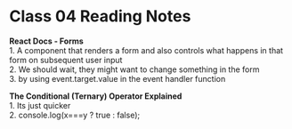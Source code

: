 # Class 04 Reading Notes

**React Docs - Forms**  
1\. A component that renders a form and also controls what happens in that form on subsequent user input  
2\. We should wait, they might want to change something in the form  
3\. by using event.target.value in the event handler function  

**The Conditional (Ternary) Operator Explained**  
1\. Its just quicker  
2\. console.log(x===y ? true : false);  
